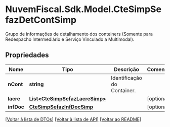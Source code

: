 # NuvemFiscal.Sdk.Model.CteSimpSefazDetContSimp
Grupo de informações de detalhamento dos conteiners  (Somente para Redespacho Intermediário e Serviço Vinculado a Multimodal).

## Propriedades

Nome | Tipo | Descrição | Comentários
------------ | ------------- | ------------- | -------------
**nCont** | **string** | Identificação do Container. | 
**lacre** | [**List&lt;CteSimpSefazLacreSimp&gt;**](CteSimpSefazLacreSimp.md) |  | [optional] 
**infDoc** | [**CteSimpSefazInfDocSimp**](CteSimpSefazInfDocSimp.md) |  | [optional] 

[[Voltar à lista de DTOs]](../README.md#documentation-for-models) [[Voltar à lista de API]](../README.md#documentation-for-api-endpoints) [[Voltar ao README]](../README.md)

